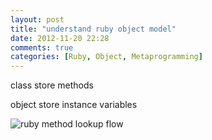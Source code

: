 ```yaml
---
layout: post
title: "understand ruby object model"
date: 2012-11-20 22:28
comments: true
categories: [Ruby, Object, Metaprogramming]
---
```


class store methods

object store instance variables

![ruby method lookup flow](http://phrogz.net/RubyLibs/RubyMethodLookupFlow.png)

